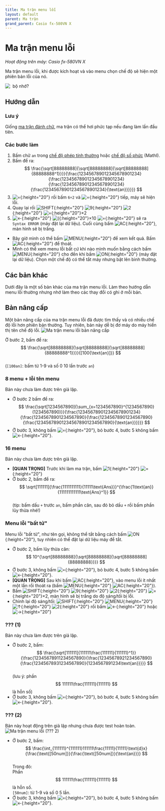 ```yaml
---
title: Ma trận menu lỗi
layout: default
parent: Ma trận
grand_parent: Casio fx-580VN X
---
```


# Ma trận menu lỗi
*Hoạt động trên máy: Casio fx-580VN X*

Ma trận menu lỗi, khi được kích hoạt và vào menu chọn chế độ sẽ hiện một phiên bản lỗi của nó.

![&nbsp; bộ nhớ?](/thu-vien-ma-tran/images/fx580vnx/thumb/ma-tran-menu-loi.png)

## Hướng dẫn
### Lưu ý
Giống [ma trận đánh chữ](/thu-vien-ma-tran/docs/fx580vnx/ma-tran/ma-tran-danh-chu.html), ma trận có thể hơi phức tạp nếu đang làm lần đầu tiên.
### Các bước làm
1. Bấm chữ `an` trong [chế độ phép tính thường](/thu-vien-ma-tran/docs/fx580vnx/loi-may-tinh/ki-tu-an.html#chế-độ-phép-tính-thường) hoặc [chế độ số phức](/thu-vien-ma-tran/docs/fx580vnx/loi-may-tinh/ki-tu-an.html#chế-độ-số-phức-mathi) (MathI).
2. Bấm để ra:  
$$ \frac{\sqrt[88888888]{\sqrt[88888888]{\sqrt[88888888]{88888888^1}}}}{\frac{123456789012345678901234}{\frac{123456789012345678901234}{\frac{123456789012345678901234}{\frac{123456789012345678901234}{\text{an}}}}}} $$
4. ![=]{:height="20"} rồi bấm `6÷2` và ![=]{:height="20"} tiếp, máy sẽ hiện lỗi.
5. Quay lại rồi ![SHIFT]{:height="20"} ![9]{:height="20"} ![2]{:height="20"} ![=]{:height="20"}×2
6. ![←]{:height="20"} ![(]{:height="20"}×10 ![=]{:height="20"} sẽ ra `Syntax ERROR` (máy đặt lại dữ liệu). Cuối cùng bấm ![AC]{:height="20"}, màn hình sẽ bị trắng.
- Bây giờ mình có thể bấm ![MENU]{:height="20"} để xem kết quả. Bấm ![AC]{:height="20"} để thoát.
- Mình có thể xem menu lỗi bất cứ khi nào mình muốn bằng cách bấm ![MENU]{:height="20"} cho đến khi bấm ![ON]{:height="20"} (máy đặt lại dữ liệu). Chọn một chế độ có thể tắt máy nhưng bật lên bình thường.

## Các bản khác
Dưới đây là một số bản khác của ma trận menu lỗi. Làm theo hướng dẫn menu lỗi thường nhưng nhớ làm theo các thay đổi có ghi ở mỗi bản.

## Bản nâng cấp
Một bản nâng cấp của ma trận menu lỗi đã được tìm thấy và có nhiều chế độ lỗi hơn phiên bản thường. Tuy nhiên, bản này dễ bị đơ máy do máy hiển thị tên chế độ lỗi.
![Ma trận menu lỗi bản nâng cấp](/thu-vien-ma-tran/images/fx580vnx/thumb/ma-tran-menu-loi-1.png)

Ở bước 2, bấm để ra:  
$$ \frac{\sqrt[88888888]{\sqrt[88888888]{\sqrt[88888888]{88888888^1}}}}{[100{\text{an}]}} $$  
(`[100an]`: bấm từ 1-9 và số 0 10 lần trước `an`)

### 8 menu + lỗi tên menu
Bản này chưa làm được trên giả lập.

- Ở bước 2 bấm để ra:  
$$ \frac{\sqrt[1234567890]{\sum_{x=1234567890}^{1234567890}(1234567890)}}{\frac{123456789012345678901234}{\frac{12345678901234567890}{\frac{12345678901234567890}{\frac{123456789012345678901234567890}{\text{an}}}}}} $$
- Ở bước 3, không bấm ![=]{:height="20"}, bỏ bước 4, bước 5 không bấm ![←]{:height="20"}.

### 16 menu
Bản này chưa làm được trên giả lập.

- **[QUAN TRỌNG]** Trước khi làm ma trận, bấm ![1]{:height="20"} ![=]{:height="20"}
- Ở bước 2, bấm để ra:  
$$ \sqrt[111111]{\frac{1111111111}{11111\text{Ans}}}^{\frac{1\text{an}}{111111111111\text{Ans}^1}} $$  
(tip: bấm dấu `+` trước `an`, bấm phần căn, sau đó bỏ dấu `+` rồi bấm phần lũy thừa nhé!)

### Menu lỗi \"bất tử\"
Menu lỗi \"bất tử\", như tên gọi, không thể tắt bằng cách bấm ![ON]{:height="20"}, tuy nhiên có thể đặt lại dữ liệu máy để tắt.

- Ở bước 2, bấm lũy thừa căn:  
$$  10^{\sqrt[88888888]{\sqrt[88888888]{\sqrt[88888888]{88888888}}}} $$
- Ở bước 3, không bấm ![=]{:height="20"}, bỏ bước 4, bước 5 không bấm ![←]{:height="20"}.
- **[QUAN TRỌNG]** Sau khi bấm ![AC]{:height="20"}, vào menu lỗi ít nhất một lần rồi thoát ra (bấm ![MENU]{:height="20"} ![AC]{:height="20"}).
- Bấm ![SHIFT]{:height="20"} ![9]{:height="20"} ![2]{:height="20"} ![=]{:height="20"}×2, màn hình sẽ bị trắng do độ sáng/tối bị lỗi.
- Chỉnh lại độ sáng/tối: ![SHIFT]{:height="20"} ![MENU]{:height="20"} ![↑]{:height="20"} ![2]{:height="20"} rồi bấm ![←]{:height="20"} hoặc ![→]{:height="20"}

### ??? (1)
Bản này chưa làm được trên giả lập.

- Ở bước 2, bấm:  
$$ \frac{\sqrt[111111]{111111\frac{111111}{111111}^1}}{\frac{12345678911234567890}{\frac{12345678921234567890}{\frac{12345678931234567890}{1234567891234\text{an}}}}} $$  
(lưu ý: phần $$ 111111\frac{111111}{111111} $$ là hỗn số)
- Ở bước 3, không bấm ![=]{:height="20"}, bỏ bước 4, bước 5 không bấm ![←]{:height="20"}.

### ??? (2)
Bản này hoạt động trên giả lập nhưng chưa được test hoàn toàn.
![Ma trận menu lỗi (??? 2)](/thu-vien-ma-tran/images/fx580vnx/thumb/ma-tran-menu-loi-2.png)

- Ở bước 2, bấm:  
$$ \frac{\int_{111111}^{111111}111111\frac{11111}{11111}\text{d}x}{\frac{\text{[50num]}}{\frac{\text{[50num]}}{\text{an}}}} $$  
Trong đó:  
Phần $$ 111111\frac{111111}{111111} $$ là hỗn số.  
`[50num]`: từ 1-9 và số 0 5 lần.
- Ở bước 3, không bấm ![=]{:height="20"}, bỏ bước 4, bước 5 không bấm ![←]{:height="20"}.

[SHIFT]: /thu-vien-ma-tran/images/fx580vnx/shift.png
[MENU]: /thu-vien-ma-tran/images/fx580vnx/menu.png
[ON]: /thu-vien-ma-tran/images/fx580vnx/on.png
[↑]: /thu-vien-ma-tran/images/fx580vnx/dpad_up.png
[←]: /thu-vien-ma-tran/images/fx580vnx/dpad_left.png
[→]: /thu-vien-ma-tran/images/fx580vnx/dpad_right.png
[⁄]: /thu-vien-ma-tran/images/fx580vnx/frac.png
[(-)]: /thu-vien-ma-tran/images/fx580vnx/negat.png
[(]: /thu-vien-ma-tran/images/fx580vnx/paren_open.png
[AC]: /thu-vien-ma-tran/images/fx580vnx/ac.png
[0]: /thu-vien-ma-tran/images/fx580vnx/0.png
[1]: /thu-vien-ma-tran/images/fx580vnx/1.png
[2]: /thu-vien-ma-tran/images/fx580vnx/2.png
[4]: /thu-vien-ma-tran/images/fx580vnx/4.png
[8]: /thu-vien-ma-tran/images/fx580vnx/8.png
[9]: /thu-vien-ma-tran/images/fx580vnx/9.png
[.]: /thu-vien-ma-tran/images/fx580vnx/decimal.png
[=]: /thu-vien-ma-tran/images/fx580vnx/exec.png
